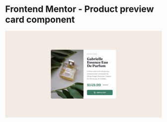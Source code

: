 # Frontend Mentor - Product preview card component

![Design preview for the Product preview card component coding challenge](./design/desktop-design.jpg)

